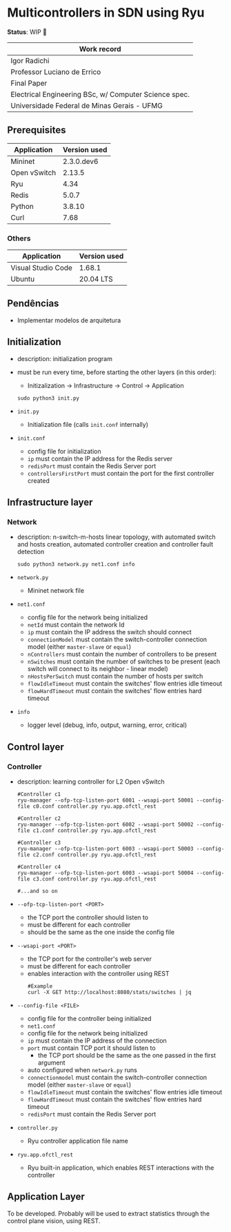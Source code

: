 # Multicontrollers in SDN using Ryu

**Status**: WIP 🚧

|Work record|
|---|
|Igor Radichi|
|Professor Luciano de Errico|
|Final Paper|
|Electrical Engineering BSc, w/ Computer Science spec.|
|Universidade Federal de Minas Gerais - UFMG|

## Prerequisites
|Application|Version used|
|---|---|
|Mininet|2.3.0.dev6|
|Open vSwitch|2.13.5|
|Ryu|4.34|
|Redis|5.0.7|
|Python|3.8.10|
|Curl|7.68|

### Others
|Application|Version used|
|---|---|
|Visual Studio Code|1.68.1|
|Ubuntu|20.04 LTS| 

## Pendências

- Implementar modelos de arquitetura

## Initialization
- description: initialization program
- must be run every time, before starting the other layers (in this order):
  - Initizalization -> Infrastructure -> Control -> Application

  ```
  sudo python3 init.py
  ```
- ```init.py```
  - Initialization file (calls ```init.conf``` internally)
- ```init.conf```
  - config file for initialization
  - ```ip``` must contain the IP address for the Redis server
  - ```redisPort``` must contain the Redis Server port
  - ```controllersFirstPort``` must contain the port for the first controller created

## Infrastructure layer
### Network
- description: n-switch-m-hosts linear topology, with automated switch and hosts creation, automated controller creation and controller fault detection

  ```
  sudo python3 network.py net1.conf info
  ```
- ```network.py```
  - Mininet network file
- ```net1.conf```
  - config file for the network being initialized
  - ```netId``` must contain the network Id
  - ```ip``` must contain the IP address the switch should connect
  - ```connectionModel``` must contain the switch-controller connection model (either ```master-slave``` or ```equal```)
  - ```nControllers``` must contain the number of controllers to be present
  - ```nSwitches``` must contain the number of switches to be present (each switch will connect to its neighbor - linear model)
  - ```nHostsPerSwitch``` must contain the number of hosts per switch
  - ```flowIdleTimeout``` must contain the switches' flow entries idle timeout
  - ```flowHardTimeout``` must contain the switches' flow entries hard timeout

- ```info```
  - logger level (debug, info, output, warning, error, critical)
  
## Control layer
### Controller

- description: learning controller for L2 Open vSwitch

  ```
  #Controller c1
  ryu-manager --ofp-tcp-listen-port 6001 --wsapi-port 50001 --config-file c0.conf controller.py ryu.app.ofctl_rest

  #Controller c2
  ryu-manager --ofp-tcp-listen-port 6002 --wsapi-port 50002 --config-file c1.conf controller.py ryu.app.ofctl_rest

  #Controller c3
  ryu-manager --ofp-tcp-listen-port 6003 --wsapi-port 50003 --config-file c2.conf controller.py ryu.app.ofctl_rest

  #Controller c4
  ryu-manager --ofp-tcp-listen-port 6003 --wsapi-port 50004 --config-file c3.conf controller.py ryu.app.ofctl_rest

  #...and so on
  ```
- ```--ofp-tcp-listen-port <PORT>```
  - the TCP port the controller should listen to
  - must be different for each controller
  - should be the same as the one inside the config file
- ```--wsapi-port <PORT>```
  - the TCP port for the controller's web server
  - must be different for each controller
  - enables interaction with the controller using REST
    ```
    #Example
    curl -X GET http://localhost:8080/stats/switches | jq
    ```
- ```--config-file <FILE>```
  - config file for the controller being initialized
  - ```net1.conf```
  - config file for the network being initialized
  - ```ip``` must contain the IP address of the connection
  - ```port``` must contain TCP port it should listen to
    - the TCP port should be the same as the one passed in the first argument
  - auto configured when ```network.py``` runs
  - ```connectionmodel``` must contain the switch-controller connection model  (either ```master-slave``` or ```equal```)
  - ```flowIdleTimeout``` must contain the switches' flow entries idle timeout
  - ```flowHardTimeout``` must contain the switches' flow entries hard timeout
  - ```redisPort``` must contain the Redis Server port
- ```controller.py```
  - Ryu controller application file name
- ```ryu.app.ofctl_rest``` 
  - Ryu built-in application, which enables REST interactions with the controller

## Application Layer

To be developed. Probably will be used to extract statistics through the control plane vision, using REST.